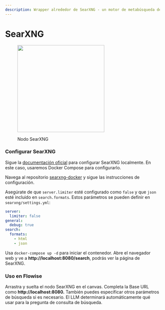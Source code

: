 ```yaml
---
description: Wrapper alrededor de SearXNG - un motor de metabúsqueda de internet gratuito.
---
```


# SearXNG

<figure><img src="../../../.gitbook/assets/up-011.png" alt="" width="283"><figcaption><p>Nodo SearXNG</p></figcaption></figure>

### Configurar SearXNG

Sigue la [documentación oficial](https://docs.searxng.org/admin/installation.html) para configurar SearXNG localmente. En este caso, usaremos Docker Compose para configurarlo.

Navega al repositorio [searxng-docker](https://github.com/searxng/searxng-docker) y sigue las instrucciones de configuración.

Asegúrate de que `server.limiter` esté configurado como `false` y que `json` esté incluido en `search.formats`. Estos parámetros se pueden definir en `searxng/settings.yml`:

```yaml
server:
  limiter: false
general:
  debug: true
search:
  formats:
    - html
    - json
```

Usa `docker-compose up -d` para iniciar el contenedor. Abre el navegador web y ve a **http://localhost:8080/search**, podrás ver la página de SearXNG.

### Uso en Flowise

Arrastra y suelta el nodo SearXNG en el canvas. Completa la Base URL como **http://localhost:8080.** También puedes especificar otros parámetros de búsqueda si es necesario. El LLM determinará automáticamente qué usar para la pregunta de consulta de búsqueda.

<figure><img src="../../../.gitbook/assets/image--171-.png" alt=""><figcaption></figcaption></figure>
